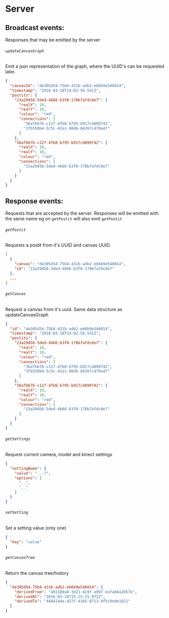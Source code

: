 
# Server

## Broadcast events:
Responses that may be emitted by the server

###### ```updateCanvasGraph```
Emit a json representation of the graph, where the UUID's can be requested later. 
```json
{
  "canvasId": "de305d54-75b4-431b-adb2-eb6b9e546014",
  "timestamp": "2016-03-18T14:02:56.541Z",
  "postits": {
    "23a29456-5ded-4b66-b3f0-178b7afdc0e7": {
      "realX": 10,
      "realY": 10,
      "colour": "red",
      "connections": [
        "36afb67b-c127-4fb8-b795-b917c4099742",
        "3fb558b4-5c5c-42a1-98db-84267c470a47"
      ]
    },
    "36afb67b-c127-4fb8-b795-b917c4099742": {
      "realX": 10,
      "realY": 10,
      "colour": "red",
      "connections": [
        "23a29456-5ded-4b66-b3f0-178b7afdc0e7"
      ]
    }
  }
}
```

## Response events:
Requests that are accepted by the server. Responses will be emitted with the same name eg on ```getPostit``` will also emit ```getPostit```

###### ```getPostit``` 
Requests a postit from it's UUID and canvas UUID.

```json
[
  {
    "canvas": "de305d54-75b4-431b-adb2-eb6b9e546014",
    "id": "23a29456-5ded-4b66-b3f0-178b7afdc0e7"
  },
  ...
]
```

###### ```getCanvas```
Request a canvas from it's uuid. Same data structure as updateCanvasGraph
```json
{
  "id": "de305d54-75b4-431b-adb2-eb6b9e546014",
  "timestamp": "2016-03-18T14:02:56.541Z",
  "postits": {
    "23a29456-5ded-4b66-b3f0-178b7afdc0e7": {
      "realX": 10,
      "realY": 10,
      "colour": "red",
      "connections": [
        "36afb67b-c127-4fb8-b795-b917c4099742",
        "3fb558b4-5c5c-42a1-98db-84267c470a47"
      ]
    },
    "36afb67b-c127-4fb8-b795-b917c4099742": {
      "realX": 10,
      "realY": 10,
      "colour": "red",
      "connections": [
        "23a29456-5ded-4b66-b3f0-178b7afdc0e7"
      ]
    }
  }
}
```

###### ```getSettings```
Request current camera, model and kinect settings

```json
{
  "settingName": {
    "value": "...?",
    "options": [
      "..",
      ".."
    ]
  }
}
```

###### ```setSetting```
Set a setting value (only one)
```json
{
  "key": "value"
}
```

###### ```getCanvasTree```
Return the canvas tree/history
```json
{
  "de305d54-75b4-431b-adb2-eb6b9e546014": {
    "derivedFrom": "401180a8-3d21-419f-a997-eafa68a2d57b",
    "derivedAt": "2016-03-18T15:15:25.972Z",
    "derivedTo": "4484144e-d27f-4345-8713-9f5c9e9e1622"
  }
}
```